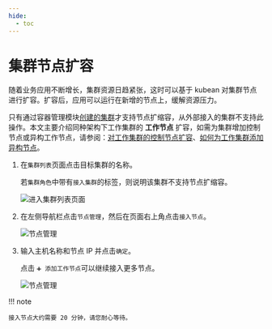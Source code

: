 ```yaml
---
hide:
  - toc
---
```


# 集群节点扩容

随着业务应用不断增长，集群资源日趋紧张，这时可以基于 kubean 对集群节点进行扩容。扩容后，应用可以运行在新增的节点上，缓解资源压力。

只有通过容器管理模块[创建的集群](../clusters/create-cluster.md)才支持节点扩缩容，从外部接入的集群不支持此操作。本文主要介绍同种架构下工作集群的 **工作节点** 扩容，如需为集群增加控制节点或异构工作节点，请参阅：[对工作集群的控制节点扩容](../../best-practice/add-master-node.md)、[如何为工作集群添加异构节点](../../best-practice/multi-arch.md)。

1. 在`集群列表`页面点击目标集群的名称。

    若`集群角色`中带有`接入集群`的标签，则说明该集群不支持节点扩缩容。

    ![进入集群列表页面](https://docs.daocloud.io/daocloud-docs-images/docs/kpanda/images/addnode01.png)

2. 在左侧导航栏点击`节点管理`，然后在页面右上角点击`接入节点`。

    ![节点管理](https://docs.daocloud.io/daocloud-docs-images/docs/kpanda/images/addnode02.png)

3. 输入主机名称和节点 IP 并点击`确定`。

    点击 `➕ 添加工作节点`可以继续接入更多节点。

    ![节点管理](https://docs.daocloud.io/daocloud-docs-images/docs/kpanda/images/addnode03.png)

!!! note

    接入节点大约需要 20 分钟，请您耐心等待。

